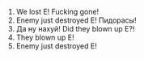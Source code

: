 1. We lost E! Fucking gone!
2. Enemy just destroyed E! Пидорасы!
3. Да ну нахуй! Did they blown up E?!
4. They blown up E!
5. Enemy just destroyed E!
